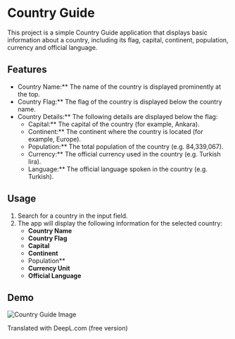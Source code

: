 # Country Guide

This project is a simple Country Guide application that displays basic information about a country, including its flag, capital, continent, population, currency and official language.

## Features

- Country Name:** The name of the country is displayed prominently at the top.
- Country Flag:** The flag of the country is displayed below the country name.
- Country Details:** The following details are displayed below the flag:
  - Capital:** The capital of the country (for example, Ankara).
  - Continent:** The continent where the country is located (for example, Europe).
  - Population:** The total population of the country (e.g. 84,339,067).
  - Currency:** The official currency used in the country (e.g. Turkish lira).
  - Language:** The official language spoken in the country (e.g. Turkish).

## Usage

1. Search for a country in the input field.
2. The app will display the following information for the selected country:
   - **Country Name**
   - **Country Flag**
   - **Capital**
   - **Continent**
   - Population**
   - **Currency Unit**
   - **Official Language**

## Demo

![Country Guide Image](https://github.com/YourUsername/YourRepoName/raw/main/images/country-guide-demo.png)

Translated with DeepL.com (free version)
